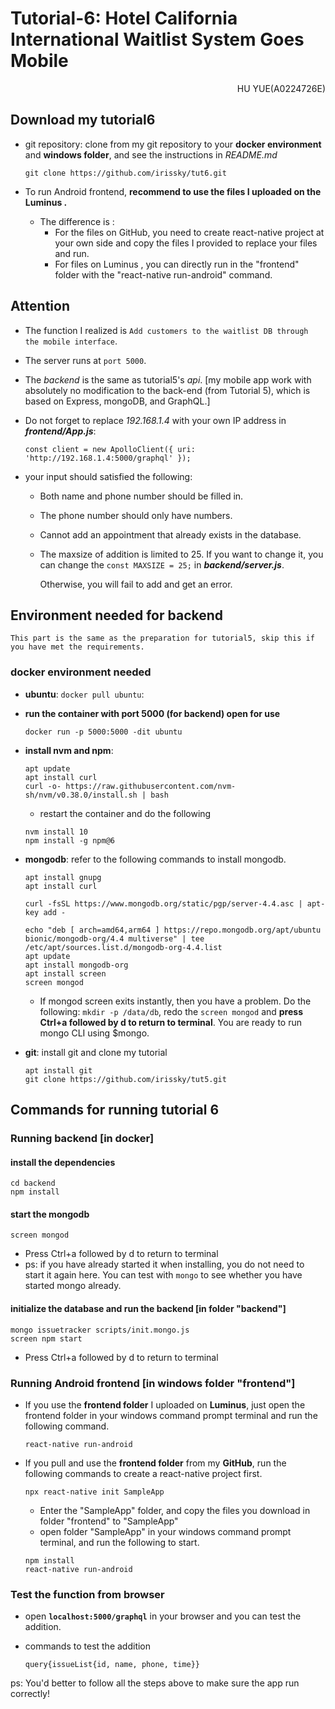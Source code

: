 # Tutorial-6: Hotel California International Waitlist System Goes Mobile

<p align="right">HU YUE(A0224726E)</p>

## Download my tutorial6

- git repository: clone from my git repository to your **docker environment** and **windows folder**, and see the instructions in *README.md*

  ```
  git clone https://github.com/irissky/tut6.git
  ```

- To run Android frontend, **recommend to use the files I uploaded on the Luminus .**

  - The difference is :
    -  For the files on GitHub, you need to create react-native project at your own side and copy the files I provided to replace your files and run. 
    - For files on Luminus , you can directly run in the "frontend" folder with the "react-native run-android" command.

## Attention

- The function I realized is `Add customers to the waitlist DB through the mobile interface`.

- The server runs at `port 5000`.

- The *backend* is the same as tutorial5's *api*. [my mobile app work with absolutely no modification to the back-end (from Tutorial 5), which is based on Express, mongoDB, and GraphQL.]

- Do not forget to replace *192.168.1.4* with your own IP address in ***frontend/App.js***:  

  ```
  const client = new ApolloClient({ uri: 'http://192.168.1.4:5000/graphql' });
  ```

- your input should satisfied the following:

  - Both name and phone number should be filled in.

  - The phone number should only have numbers. 

  - Cannot add an appointment that already exists in the database.
  
  - The maxsize of addition is limited to 25. If you want to change it, you can change the `const MAXSIZE = 25;` in ***backend/server.js***.

    Otherwise, you will fail to add and get an error.

## Environment needed for backend 

`This part is the same as the preparation for tutorial5, skip this if you have met the requirements.`

### docker environment needed

- **ubuntu**: `docker pull ubuntu`:

- **run the container with port 5000 (for backend) open for use**
  
    ```
    docker run -p 5000:5000 -dit ubuntu
    ```
    
- **install nvm and npm**:
  
    ```
    apt update
    apt install curl
    curl -o- https://raw.githubusercontent.com/nvm-sh/nvm/v0.38.0/install.sh | bash 
    ```
    - restart the container and do the following
    ```
    nvm install 10
    npm install -g npm@6
    ```
- **mongodb**: refer to the following commands to install mongodb.
    ```
    apt install gnupg
    apt install curl
    
    curl -fsSL https://www.mongodb.org/static/pgp/server-4.4.asc | apt-key add -
    
    echo "deb [ arch=amd64,arm64 ] https://repo.mongodb.org/apt/ubuntu bionic/mongodb-org/4.4 multiverse" | tee /etc/apt/sources.list.d/mongodb-org-4.4.list 
    apt update
    apt install mongodb-org
    apt install screen
    screen mongod
    ```
    - If mongod screen exits instantly, then you have a problem. Do the following: `mkdir -p /data/db`, redo the `screen mongod` and **press Ctrl+a followed by d to return to terminal**. You are ready to run mongo CLI using $mongo.

- **git**: install git and clone my tutorial
    ```
    apt install git
    git clone https://github.com/irissky/tut5.git 
    ```

## Commands for running tutorial 6
### Running backend [in docker]

#### install the dependencies

```
cd backend
npm install
```
#### start the mongodb

```
screen mongod
```
- Press Ctrl+a followed by d to return to terminal
- ps: if you have already started it when installing, you do not need to start it again here. You can test with `mongo` to see whether you have started mongo already.

#### initialize the database and run the backend [in folder "backend"]

```
mongo issuetracker scripts/init.mongo.js
screen npm start
```
- Press Ctrl+a followed by d to return to terminal
### Running Android frontend [in windows folder "frontend"]

- If you use the **frontend folder** I uploaded on **Luminus**, just open the frontend folder in your windows command prompt terminal and run the following command.

  ```
  react-native run-android
  ```

- If you pull and use the **frontend folder** from my **GitHub**, run the following commands to create a react-native project first.

  ```
  npx react-native init SampleApp
  ```
  
  - Enter the "SampleApp" folder, and copy the files you download in folder "frontend"  to "SampleApp"
  - open  folder "SampleApp" in your windows command prompt terminal, and run the following to start.
  
  ```
  npm install
  react-native run-android
  ```
  
  

### Test the function from browser

- open **`localhost:5000/graphql`** in your browser and you can test the addition.

- commands to test the addition

  ```
  query{issueList{id, name, phone, time}}
  ```

ps: You'd better to follow all the steps above to make sure the app run correctly!

